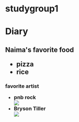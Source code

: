 # studygroup1
<html>
<head>
<title> book</title
<body>

<h1>
Diary
</h1>
<h2>
Naima's favorite food
<ul>
<li>
pizza
<li>rice</li>
</li>
</ul>


</h2>

<h3>
favorite artist
<ul>
<li> pnb rock</li>
<img src="http://static.djbooth.net/pics-artist/pnb-rock-2016-rec.jpg">
<li> Bryson Tiller</li>
<img src="https://s-media-cache-ak0.pinimg.com/736x/95/34/80/953480e239a3b653ee99fdc7ba9e23c8--bryson-tiller-louisville.jpg">
</ul>
</h3>



</body>
</html>
